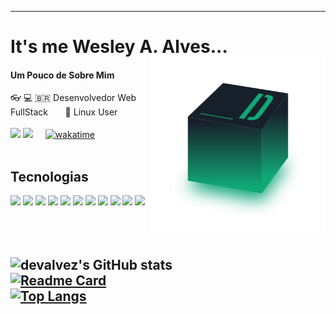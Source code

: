 <!--
**devalvez/devalvez** is a ✨ _special_ ✨ repository because its `README.md` (this file) appears on your GitHub profile.

Here are some ideas to get you started:

- 🔭 I’m currently working on ...
- 🌱 I’m currently learning ...
- 👯 I’m looking to collaborate on ...
- 🤔 I’m looking for help with ...
- 💬 Ask me about ...
- 📫 How to reach me: ...
- 😄 Pronouns: ...
- ⚡ Fun fact: ...
-->

----------------------------------------------------------------------------

# It's me Wesley A. Alves... <img src="./devalvez-cube.svg" alt="devalvez-cube" align="right" width="280" height="280" />

#### Um Pouco de Sobre Mim ####
👓 💻 🇧🇷 Desenvolvedor Web FullStack &nbsp;&nbsp; &nbsp;&nbsp; 🐧 Linux User <br />
<br />
[<img src="https://img.shields.io/badge/twitter-%231DA1F2.svg?&style=for-the-badge&logo=twitter&logoColor=white" />](hhttps://twitter.com/WesleyAAlves1)
[<img src = "https://img.shields.io/badge/instagram-%23E4405F.svg?&style=for-the-badge&logo=instagram&logoColor=white">](https://www.instagram.com/wesleyaalvez) &nbsp;&nbsp;&nbsp;
[![wakatime](https://wakatime.com/badge/user/57b18355-951e-4717-828c-85840f6d39e3.svg?style=for-the-badge)](https://wakatime.com/@57b18355-951e-4717-828c-85840f6d39e3)
<br /><br />
## Tecnologias
<p>
<img width="48px" src="https://upload.wikimedia.org/wikipedia/commons/thumb/0/08/EmacsIcon.svg/1024px-EmacsIcon.svg.png" />
<img width="48px" src="https://cdn.jsdelivr.net/gh/devicons/devicon/icons/html5/html5-original.svg" />
<img width="48px" src="https://cdn.jsdelivr.net/gh/devicons/devicon/icons/css3/css3-original.svg" />
<img width="48px" src="https://cdn.jsdelivr.net/gh/devicons/devicon/icons/javascript/javascript-plain.svg" />
<img width="48px" src="https://cdn.jsdelivr.net/gh/devicons/devicon/icons/php/php-plain.svg" />
<img width="48px" src="https://cdn.jsdelivr.net/gh/devicons/devicon/icons/laravel/laravel-plain.svg" />
<img width="48px" src="https://cdn.jsdelivr.net/gh/devicons/devicon/icons/react/react-original.svg" />
<img width="48px" src="https://cdn.jsdelivr.net/gh/devicons/devicon/icons/typescript/typescript-original.svg" />
<img width="48px" src="https://cdn.jsdelivr.net/gh/devicons/devicon/icons/bootstrap/bootstrap-original.svg" />
<img width="48px" src="https://cdn.jsdelivr.net/gh/devicons/devicon/icons/mysql/mysql-original.svg" />
<img width="48px" src="https://cdn.jsdelivr.net/gh/devicons/devicon/icons/figma/figma-original.svg" />
 
 </p>

<br /><br />
![devalvez's GitHub stats](https://github-readme-stats.vercel.app/api?username=devalvez&show_icons=true&include_all_commits=true&count_private=true&theme=tokyonight&bg_color=transparent&rank_icon=github)
<br />
[![Readme Card](https://github-readme-stats.vercel.app/api/pin/?username=devalvez&repo=emacs-init)](https://github.com/devalvez/emacs-init)
<br />
[![Top Langs](https://github-readme-stats.vercel.app/api/top-langs/?username=devalvez&hide_title=true&hide_progress=true)](https://github.com/anuraghazra/github-readme-stats)
----------------------------------------------------------------------------------
